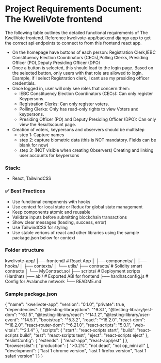 # **Project Requirements Document: The KweliVote frontend**

The following table outlines the detailed functional requirements of The KweliVote frontend.
Reference kwelivote-app/backend django app to get the correct api endpoints to connect to from this frontend react app.

- On the homepage have buttons of each person: Registration Clerk,IEBC Constituency Election Coordinators (CECs),Polling Clerks,
Presiding Officer (PO),Deputy Presiding Officer (DPO)
- Once a button is selected, this should lead to the login page. Based on the selected button, only users with that role are allowed to login. 
	Example, if I select Registration clerk, I cant use my presiding officer credentials.
- Once logged in, user will only see roles that concern them:
	- IEBC Constituency Election Coordinators (CECs): Can only register Keypersons.
	- Registration Clerks: Can only register voters.
	- Polling Clerks: Only has read-only rights to view Voters and keypersons.
	- Presiding Officer (PO) and Deputy Presiding Officer (DPO): Can only view the Resultscount page.
- Creation of voters, keypersons and observers should be multistep
	- step 1: Capture names
	- step 2: capture biometric data (this is NOT mandatory. Fields can be blank for now)
	- step 3: (NOT visible when creating Observers) Creating and linking user accounts for keypersons

### Stack:  
- React, TailwindCSS

### ✅ Best Practices
- Use functional components with hooks
- Use context for local state or Redux for global state management
- Keep components atomic and reusable
- Validate inputs before submitting blockchain transactions
- Show clear messages (loading, success, error)
- Use TailwindCSS for styling
- Use stable verions of react and other libraries using the sample package.json below for context

### **Folder structure**
kwelivote-app/
├── frontend/             # React App
│   ├── components/
│   ├── hooks/
│   ├── contexts/
│   └── utils/
├── contracts/            # Solidity smart contracts
│   └── MyContract.sol
├── scripts/              # Deployment scripts (Hardhat)
├── abi/                  # Exported ABI for frontend
├── hardhat.config.js     # Config for Avalanche network
└── README.md

### **Sample package.json**
{
  "name": "kwelivote-app",
  "version": "0.1.0",
  "private": true,
  "dependencies": {
    "@testing-library/dom": "^9.3.1",
    "@testing-library/jest-dom": "^6.1.5",
    "@testing-library/react": "^14.1.2",
    "@testing-library/user-event": "^14.5.1",
    "bootstrap": "^5.3.2",
    "react": "^18.2.0",
    "react-dom": "^18.2.0",
    "react-router-dom": "^6.21.0",
    "react-scripts": "5.0.1",
    "web-vitals": "^2.1.4"
  },
  "scripts": {
    "start": "react-scripts start",
    "build": "react-scripts build",
    "test": "react-scripts test",
    "eject": "react-scripts eject"
  },
  "eslintConfig": {
    "extends": [
      "react-app",
      "react-app/jest"
    ]
  },
  "browserslist": {
    "production": [
      ">0.2%",
      "not dead",
      "not op_mini all"
    ],
    "development": [
      "last 1 chrome version",
      "last 1 firefox version",
      "last 1 safari version"
    ]
  }
}


